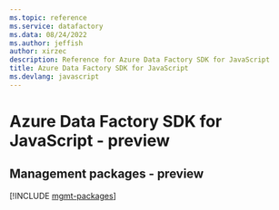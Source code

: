 ```yaml
---
ms.topic: reference
ms.service: datafactory
ms.data: 08/24/2022
ms.author: jeffish
author: xirzec
description: Reference for Azure Data Factory SDK for JavaScript
title: Azure Data Factory SDK for JavaScript
ms.devlang: javascript
---
```

# Azure Data Factory SDK for JavaScript - preview

## Management packages - preview
[!INCLUDE [mgmt-packages](data-factory-mgmt-index.md)]